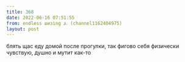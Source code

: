 ```yaml
---
title: 368
date: 2022-06-16 07:51:55
from: endless шизing ⍼ (channel1162404975)
layout: post
---
```


блять щас еду домой после прогулки, так фигово себя физически чувствую, душно и мутит как-то
